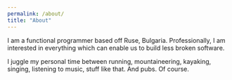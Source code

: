 ```yaml
---
permalink: /about/
title: "About"
---
```


I am a functional programmer based off Ruse, Bulgaria. Professionally, I am interested in everything which can enable us to build less broken software.

I juggle my personal time between running, mountaineering, kayaking, singing, listening to music, stuff like that. And pubs. Of course.
